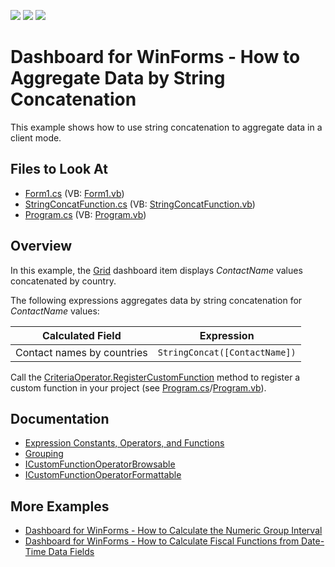 <!-- default badges list -->
![](https://img.shields.io/endpoint?url=https://codecentral.devexpress.com/api/v1/VersionRange/402839640/21.2.1%2B)
[![](https://img.shields.io/badge/Open_in_DevExpress_Support_Center-FF7200?style=flat-square&logo=DevExpress&logoColor=white)](https://supportcenter.devexpress.com/ticket/details/T1026953)
[![](https://img.shields.io/badge/📖_How_to_use_DevExpress_Examples-e9f6fc?style=flat-square)](https://docs.devexpress.com/GeneralInformation/403183)
<!-- default badges end -->


# Dashboard for WinForms - How to Aggregate Data by String Concatenation

This example shows how to use string concatenation to aggregate data in a client mode.

<!-- default file list -->
## Files to Look At
* [Form1.cs](./CS/Dashboard_StringConcatAggregate/Form1.cs) (VB: [Form1.vb](./VB/Dashboard_StringConcatAggregate/Form1.vb))
* [StringConcatFunction.cs](./CS/Dashboard_StringConcatAggregate/StringConcatFunction.cs) (VB: [StringConcatFunction.vb](./VB/Dashboard_StringConcatAggregate/StringConcatFunction.vb))
* [Program.cs](./CS/Dashboard_StringConcatAggregate/Program.cs#L24) (VB: [Program.vb](./VB/Dashboard_StringConcatAggregate/Program.vb#L24))
<!-- default file list end -->

## Overview

In this example, the [Grid](https://docs.devexpress.com/Dashboard/15150/winforms-dashboard/winforms-designer/create-dashboards-in-the-winforms-designer/dashboard-item-settings/grid) dashboard item displays _СontactName_ values concatenated by country. 


The following expressions aggregates data by string concatenation for _СontactName_ values:

| Calculated Field | Expression |
| --- | --- |
| Contact names by countries | ``` StringConcat([ContactName]) ``` |

Call the [CriteriaOperator.RegisterCustomFunction](https://docs.devexpress.com/CoreLibraries/DevExpress.Data.Filtering.CriteriaOperator.RegisterCustomFunction(DevExpress.Data.Filtering.ICustomFunctionOperator)) method to register a custom function in your project (see [Program.cs](./CS/Dashboard_StringConcatAggregate/Program.cs#L24)/[Program.vb](./VB/Dashboard_StringConcatAggregate/Program.vb#L24)).




## Documentation

- [Expression Constants, Operators, and Functions](https://docs.devexpress.com/Dashboard/400122/common-features/advanced-analytics/expression-constants-operators-and-functions)
- [Grouping](https://docs.devexpress.com/Dashboard/116535/common-features/data-shaping/grouping)
- [ICustomFunctionOperatorBrowsable](https://docs.devexpress.com/CoreLibraries/DevExpress.Data.Filtering.ICustomFunctionOperatorBrowsable)
- [ICustomFunctionOperatorFormattable](https://docs.devexpress.com/CoreLibraries/DevExpress.Data.Filtering.ICustomFunctionOperatorFormattable)

## More Examples

- [Dashboard for WinForms - How to Calculate the Numeric Group Interval](https://github.com/DevExpress-Examples/winforms-dashboard-numeric-group-intervals)
- [Dashboard for WinForms - How to Calculate Fiscal Functions from Date-Time Data Fields](https://github.com/DevExpress-Examples/How-to-calculate-fiscal-functions-for-date-time-data-fields)
